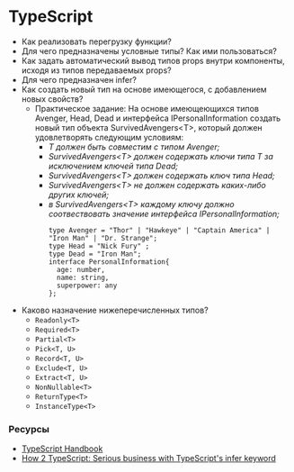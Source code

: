 # TypeScript

* Как реализовать перегрузку функции?    
* Для чего предназначены условные типы? Как ими пользоваться?
* Как задать автоматический вывод типов props внутри компоненты, исходя из типов передаваемых props?
* Для чего предназначен infer?
* Как создать новый тип на основе имеющегося, с добавлением новых свойств? 
  * Практическое задание: На основе имеющеющихся типов Avenger, Head, Dead и интерфейса IPersonalInformation создать новый тип объекта SurvivedAvengers\<T>, который должен удовлетворять следующим условиям:
    * _T должен быть совместим с типом Avenger;_
    * _SurvivedAvengers\<T> должен содержать ключи типа T за исключением ключей типа Dead;_
    * _SurvivedAvengers\<T> должен содержать ключ типа Head;_
    * _SurvivedAvengers\<T> не должен содержать каких-либо других ключей;_
    * _в SurvivedAvengers\<T> каждому ключу должно соотвествовать значение интерфейса IPersonalInformation;_
      ```
      type Avenger = "Thor" | "Hawkeye" | "Captain America" | "Iron Man" | "Dr. Strange";
      type Head = "Nick Fury" ;
      type Dead = "Iron Man";
      interface PersonalInformation{ 
        age: number, 
        name: string, 
        superpower: any
      };
      ```
* Каково назначение нижеперечисленных типов?
  * `Readonly<T>`
  * `Required<T>`
  * `Partial<T>`
  * `Pick<T, U>`
  * `Record<T, U>`
  * `Exclude<T, U>`
  * `Extract<T, U>`
  * `NonNullable<T>`
  * `ReturnType<T>`
  * `InstanceType<T>`

### Ресурсы
* [TypeScript Handbook](https://www.typescriptlang.org/docs/handbook/advanced-types.html)
* [How 2 TypeScript: Serious business with TypeScript's infer keyword](https://dev.to/miracleblue/how-2-typescript-serious-business-with-typescripts-infer-keyword-40i5)